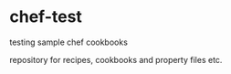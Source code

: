 # chef-test
testing sample chef cookbooks

repository for recipes, cookbooks and property files etc.
